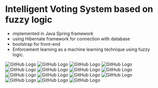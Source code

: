 # Intelligent Voting System based on fuzzy logic 

- implemented in Java Spring framework 
- using Hibernate framework for connection with database
- bootstrap for front-end 
- Enforcement learning as a machine learning technique using fuzzy logic.

![GitHub Logo](/img/04.png)
![GitHub Logo](/img/05.png)
![GitHub Logo](/img/06.png)
![GitHub Logo](/img/07.png)
![GitHub Logo](/img/08.png)
![GitHub Logo](/img/09.png)
![GitHub Logo](/img/10.png)
![GitHub Logo](/img/11.png)
![GitHub Logo](/img/12.png)
![GitHub Logo](/img/13.png)
![GitHub Logo](/img/14.png)
![GitHub Logo](/img/15.png)
![GitHub Logo](/img/16.png)
![GitHub Logo](/img/17.png)
![GitHub Logo](/img/18.png)
